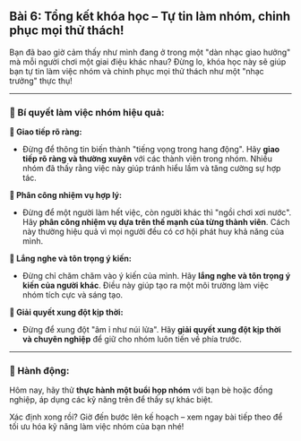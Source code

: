 ## Bài 6: Tổng kết khóa học – Tự tin làm nhóm, chinh phục mọi thử thách!

Bạn đã bao giờ cảm thấy như mình đang ở trong một "dàn nhạc giao hưởng" mà mỗi người chơi một giai điệu khác nhau? Đừng lo, khóa học này sẽ giúp bạn tự tin làm việc nhóm và chinh phục mọi thử thách như một "nhạc trưởng" thực thụ!

---

### 📌 Bí quyết làm việc nhóm hiệu quả:

**🔹 Giao tiếp rõ ràng:**
- Đừng để thông tin biến thành "tiếng vọng trong hang động". Hãy **giao tiếp rõ ràng và thường xuyên** với các thành viên trong nhóm. Nhiều nhóm đã thấy rằng việc này giúp tránh hiểu lầm và tăng cường sự hợp tác.

**🔹 Phân công nhiệm vụ hợp lý:**
- Đừng để một người làm hết việc, còn người khác thì "ngồi chơi xơi nước". Hãy **phân công nhiệm vụ dựa trên thế mạnh của từng thành viên**. Cách này thường hiệu quả vì mọi người đều có cơ hội phát huy khả năng của mình.

**🔹 Lắng nghe và tôn trọng ý kiến:**
- Đừng chỉ chăm chăm vào ý kiến của mình. Hãy **lắng nghe và tôn trọng ý kiến của người khác**. Điều này giúp tạo ra một môi trường làm việc nhóm tích cực và sáng tạo.

**🔹 Giải quyết xung đột kịp thời:**
- Đừng để xung đột "âm ỉ như núi lửa". Hãy **giải quyết xung đột kịp thời và chuyên nghiệp** để giữ cho nhóm luôn tiến về phía trước.

---

### 🚀 Hành động:

Hôm nay, hãy thử **thực hành một buổi họp nhóm** với bạn bè hoặc đồng nghiệp, áp dụng các kỹ năng trên để thấy sự khác biệt.

Xác định xong rồi? Giờ đến bước lên kế hoạch – xem ngay bài tiếp theo để tối ưu hóa kỹ năng làm việc nhóm của bạn nhé!
